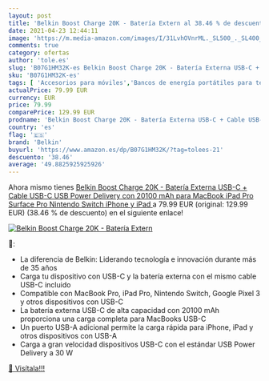 ```yaml
---
layout: post
title: 'Belkin Boost Charge 20K - Batería Extern al 38.46 % de descuento'
date: 2021-04-23 12:44:11
image: 'https://m.media-amazon.com/images/I/31LvhOVnrML._SL500_._SL400_.jpg'
comments: true
category: ofertas
author: 'tole.es'
slug: 'B07G1HM32K-es Belkin Boost Charge 20K - Batería Externa USB-C + Cable...'
sku: 'B07G1HM32K-es'
tags: [ 'Accesorios para móviles','Bancos de energía portátiles para teléfonos móviles','Cargadores para móviles','Comunicación móvil y accesorios','Electrónica','belkin','ipad','iphone', ]
actualPrice: 79.99 EUR
currency: EUR
price: 79.99
comparePrice: 129.99 EUR
prodname: 'Belkin Boost Charge 20K - Batería Externa USB-C + Cable USB-C  USB Power Delivery con 20100 mAh para MacBook  iPad Pro  Surface Pro  Nintendo Switch  iPhone y iPad '
country: 'es'
flag: '🇪🇸'
brand: 'Belkin'
buyurl: 'https://www.amazon.es/dp/B07G1HM32K/?tag=tolees-21'
descuento: '38.46'
average: '49.8825925925926'
---
```


Ahora mismo tienes [Belkin Boost Charge 20K - Batería Externa USB-C + Cable USB-C  USB Power Delivery con 20100 mAh para MacBook  iPad Pro  Surface Pro  Nintendo Switch  iPhone y iPad ](https://www.amazon.es/dp/B07G1HM32K/?tag=tolees-21) a 79.99 EUR (original: 129.99 EUR) (38.46 %  de descuento) en el siguiente enlace!

[![Belkin Boost Charge 20K - Batería Extern](https://m.media-amazon.com/images/I/31LvhOVnrML._SL500_._SL400_.jpg)](https://www.amazon.es/dp/B07G1HM32K/?tag=tolees-21)

🔎:

- La diferencia de Belkin: Liderando tecnología e innovación durante más de 35 años
- Carga tu dispositivo con USB-C y la batería externa con el mismo cable USB-C incluido
- Compatible con MacBook Pro, iPad Pro, Nintendo Switch, Google Pixel 3 y otros dispositivos con USB-C
- La batería externa USB-C de alta capacidad con 20100 mAh proporciona una carga completa para MacBooks USB-C
- Un puerto USB-A adicional permite la carga rápida para iPhone, iPad y otros dispositivos con USB-A
- Carga a gran velocidad dispositivos USB-C con el estándar USB Power Delivery a 30 W

[🛒 Visítala!!!](https://www.amazon.es/dp/B07G1HM32K/?tag=tolees-21)
